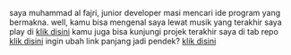 saya muhammad al fajri, junior developer masi mencari ide program yang bermakna.
well, kamu bisa mengenal saya lewat musik yang terakhir saya play di [klik disini](https://www.pyjri.com/music/)
kamu juga bisa kunjungi projek terakhir saya di tab repo [klik disini](https://github.com/aN4ksaL4y?tab=repositories)
ingin ubah link panjang jadi pendek? [klik disini](https://ini.wtf/)
